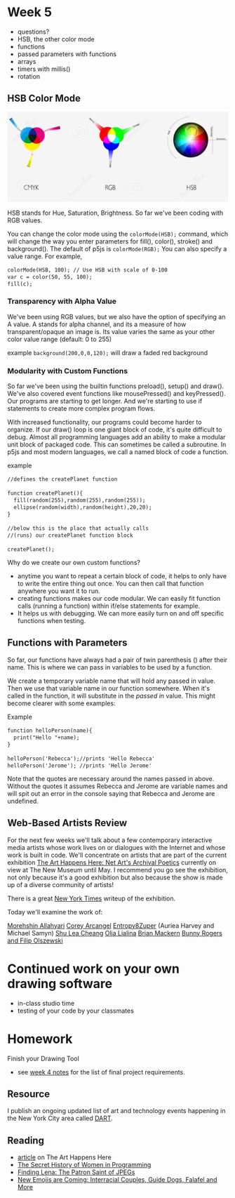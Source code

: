 # Week 5

- questions?
- HSB, the other color mode
- functions
- passed parameters with functions
- arrays
- timers with millis()
- rotation

## HSB Color Mode

![HSB vs RGB](hsb-vs-rgb.jpg)

HSB stands for Hue, Saturation, Brightness. So far we've been coding with RGB values.

You can change the color mode using the ```colorMode(HSB);``` command, which will change the way you enter parameters for fill(), color(), stroke() and background(). The default of p5js is ```colorMode(RGB);``` You can also specify a value range. For example,

```
colorMode(HSB, 100); // Use HSB with scale of 0-100
var c = color(50, 55, 100);
fill(c);
```

### Transparency with Alpha Value

We've been using RGB values, but we also have the option of specifying an A value. A stands for alpha channel, and its a measure of how transparent/opaque an image is. Its value varies the same as your other color value range (default: 0 to 255)

example ``` background(200,0,0,120); ``` will draw a faded red background

### Modularity with Custom Functions


So far we've been using the builtin functions preload(), setup() and draw(). We've also covered event functions like mousePressed() and keyPressed(). Our programs are starting to get longer. And we're starting to use if statements to create more complex program flows.

With increased functionality, our programs could become harder to organize. If our draw() loop is one giant block of code, it's quite difficult to debug. Almost all programming languages add an ability to make a modular unit block of packaged code. This can sometimes be called a subroutine. In p5js and most modern languages, we call a named block of code a function.

example

```
//defines the createPlanet function

function createPlanet(){
  fill(random(255),random(255),random(255));
  ellipse(random(width),random(height),20,20);
}

//below this is the place that actually calls
//(runs) our createPlanet function block

createPlanet();
```

Why do we create our own custom functions?
- anytime you want to repeat a certain block of code, it helps to only have to write the entire thing out once. You can then call that function anywhere you want it to run.
- creating functions makes our code modular. We can easily fit function calls (running a function) within if/else statements for example.
- It helps us with debugging. We can more easily turn on and off specific functions when testing.

## Functions with Parameters

So far, our functions have always had a pair of twin parenthesis () after their name. This is where we can pass in variables to be used by a function.

We create a temporary variable name that will hold any passed in value. Then we use that variable name in our function somewhere. When it's called in the function, it will substitute in the *passed in* value. This might become clearer with some examples:

Example

```
function helloPerson(name){
  print("Hello "+name);
}

helloPerson('Rebecca');//prints 'Hello Rebecca'
helloPerson('Jerome'); //prints 'Hello Jerome'
```

Note that the quotes are necessary around the names passed in above. Without the quotes it assumes Rebecca and Jerome are variable names and will spit out an error in the console saying that Rebecca and Jerome are undefined.

## Web-Based Artists Review


For the next few weeks we'll talk about a few contemporary interactive media artists whose work lives on or dialogues with the Internet and whose work is built in code. We'll concentrate on artists that are part of the current exhibition [The Art Happens Here: Net Art's Archival Poetics](https://www.newmuseum.org/exhibitions/view/the-art-happens-here-net-art-s-archival-poetics) currently on view at The New Museum until May. I recommend you go see the exhibition, not only because it's a good exhibition but also because the show is made up of a diverse community of artists!

There is a great [New York Times](https://www.nytimes.com/2019/01/23/arts/design/internet-art-new-museum-rhizome.html) writeup of the exhibition.


Today we'll examine the work of:

[Morehshin Allahyari](http://www.morehshin.com/)
[Corey Arcangel](http://www.coryarcangel.com/)
[Entropy8Zuper](http://entropy8zuper.org/godlove/) (Auriea Harvey and Michael Samyn)
[Shu Lea Cheang](http://mauvaiscontact.info/)
[Olia Lialina](http://art.teleportacia.org/)
[Brian Mackern](http://bri.uy/)
[Bunny Rogers and Filip Olszewski](https://rhizome.org/editorial/2019/feb/14/an-ice-palace-in-queens/)

# Continued work on your own drawing software
- in-class studio time
- testing of your code by your classmates

# Homework

Finish your Drawing Tool
- see [week 4 notes](../week4/) for the list of final project requirements.

## Resource

I publish an ongoing updated list of art and technology events happening in the New York City area called [DART](http://dart.fyi).

## Reading
- [article](https://www.newmuseum.org/exhibitions/view/the-art-happens-here-net-art-s-archival-poetics) on The Art Happens Here
- [The Secret History of Women in Programming](https://www.nytimes.com/2019/02/13/magazine/women-coding-computer-programming.html)
- [Finding Lena: The Patron Saint of JPEGs](https://www.wired.com/story/finding-lena-the-patron-saint-of-jpegs/)
- [New Emojis are Coming: Interracial Couples, Guide Dogs, Falafel and More](https://www.nytimes.com/2019/02/06/technology/new-emoji.html)
